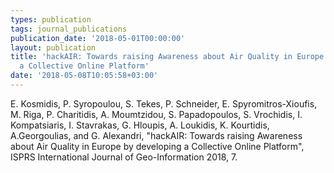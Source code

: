 ```yaml
---
types: publication
tags: journal_publications
publication_date: '2018-05-01T00:00:00'
layout: publication
title: 'hackAIR: Towards raising Awareness about Air Quality in Europe by developing
  a Collective Online Platform'
date: '2018-05-08T10:05:58+03:00'
---
```

<p>E. Kosmidis, P. Syropoulou, S. Tekes, P. Schneider, E. Spyromitros-Xioufis, M. Riga, P. Charitidis, A. Moumtzidou, S. Papadopoulos, S. Vrochidis, I. Kompatsiaris, I. Stavrakas, G. Hloupis, A. Loukidis, K. Kourtidis, A.Georgoulias, and G. Alexandri, "hackAIR: Towards raising Awareness about Air Quality in Europe by developing a Collective Online Platform", ISPRS International Journal of Geo-Information 2018, 7.</p>
